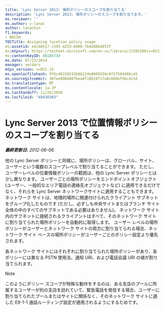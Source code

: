 ```yaml
---
title: 'Lync Server 2013: 場所ポリシーのスコープを割り当てる'
description: 'Lync Server 2013: 場所ポリシーのスコープを割り当てます。'
ms.reviewer: ''
ms.author: v-lanac
author: lanachin
f1.keywords:
- NOCSH
TOCTitle: Assigning location policy scope
ms:assetid: e4c66517-c593-4253-b900-7b4dd8bddf2f
ms:mtpsurl: https://technet.microsoft.com/en-us/library/JJ205360(v=OCS.15)
ms:contentKeyID: 48185734
ms.date: 07/23/2014
manager: serdars
mtps_version: v=OCS.15
ms.openlocfilehash: 9f6c46150241b0b224e8005556c0f2f594d8bce5
ms.sourcegitcommit: 36fee89bb887bea4f18b19f17a8c69daf5bc423d
ms.translationtype: MT
ms.contentlocale: ja-JP
ms.lasthandoff: 11/26/2020
ms.locfileid: "49438303"
---
```

# <a name="assigning-location-policy-scope-in-lync-server-2013"></a>Lync Server 2013 で位置情報ポリシーのスコープを割り当てる

<div data-xmlns="http://www.w3.org/1999/xhtml">

<div class="topic" data-xmlns="http://www.w3.org/1999/xhtml" data-msxsl="urn:schemas-microsoft-com:xslt" data-cs="https://msdn.microsoft.com/">

<div data-asp="https://msdn2.microsoft.com/asp">



</div>

<div id="mainSection">

<div id="mainBody">

<span> </span>

_**最終更新日:** 2012-06-06_

他の Lync Server ポリシーと同様に、場所ポリシーは、グローバル、サイト、ユーザーという複数のスコープレベルで割り当てることができます。 ただし、ユーザーレベルの位置情報ポリシーの範囲は、他の Lync Server ポリシーとは少し異なります。 ユーザーごとの場所ポリシーをエンドポイントオブジェクト (ユーザー、一般的なエリア電話の連絡先オブジェクトなど) に適用できるだけでなく、それらを Lync Server ネットワークサイトに適用することもできます。 ネットワーク サイトは、地理的場所に関連付けられたクライアント サブネットをグループ化したものです (ただし、必ずしも中央サイトまたはブランチ サイト全体の中のすべてのサブネットである必要はありません)。 ネットワーク サイト内のサブネットに接続されるクライアントはすべて、そのネットワーク サイトに割り当てられた場所ポリシーを自動的に取得します。 ユーザー レベルの場所ポリシーがユーザーとネットワーク サイトの両方に割り当てられる場合、ネットワーク サイト ベースの場所ポリシーがユーザーごとのポリシー設定より優先されます。

各ネットワーク サイトにはそれぞれに割り当てられた場所ポリシーがあり、各ポリシーには異なる PSTN 使用法、通知 URI、および電話会議 URI の値が割り当てられます。

<div>


> [!NOTE]  
> このようにポリシー スコープが特殊な動作をするのは、ある支店のプールに所属するユーザーが別の支店を訪れていて、緊急電話を発信する場合、ユーザーに割り当てられたプールまたはサイトに関係なく、そのネットワーク サイトに適した E9-1-1 通話ルーティング設定が適用されるようにするためです。



</div>

</div>

<span> </span>

</div>

</div>

</div>


